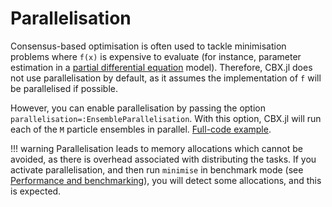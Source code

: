 # Parallelisation

Consensus-based optimisation is often used to tackle minimisation problems where `f(x)` is expensive to evaluate (for instance, parameter estimation in a [partial differential equation](https://en.wikipedia.org/wiki/Partial_differential_equation) model). Therefore, CBX.jl does not use parallelisation by default, as it assumes the implementation of `f` will be parallelised if possible.

However, you can enable parallelisation by passing the option `parallelisation=:EnsembleParallelisation`. With this option, CBX.jl will run each of the `M` particle ensembles in parallel. [Full-code example](https://github.com/PdIPS/CBX.jl/blob/main/examples/advanced_usage/parallelisation.jl).

!!! warning
    Parallelisation leads to memory allocations which cannot be avoided, as there is overhead associated with distributing the tasks. If you activate parallelisation, and then run `minimise` in benchmark mode (see [Performance and benchmarking](@ref)), you will detect some allocations, and this is expected.
